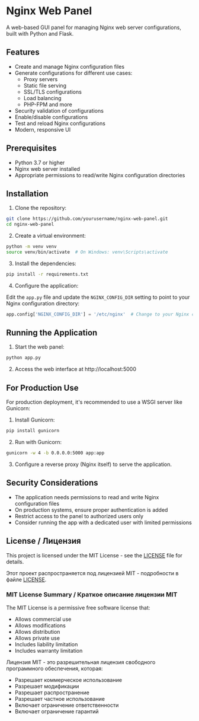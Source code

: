 # Nginx Web Panel

A web-based GUI panel for managing Nginx web server configurations, built with Python and Flask.

## Features

- Create and manage Nginx configuration files
- Generate configurations for different use cases:
  - Proxy servers
  - Static file serving
  - SSL/TLS configurations
  - Load balancing
  - PHP-FPM and more
- Security validation of configurations
- Enable/disable configurations
- Test and reload Nginx configurations
- Modern, responsive UI

## Prerequisites

- Python 3.7 or higher
- Nginx web server installed
- Appropriate permissions to read/write Nginx configuration directories

## Installation

1. Clone the repository:

```bash
git clone https://github.com/yourusername/nginx-web-panel.git
cd nginx-web-panel
```

2. Create a virtual environment:

```bash
python -m venv venv
source venv/bin/activate  # On Windows: venv\Scripts\activate
```

3. Install the dependencies:

```bash
pip install -r requirements.txt
```

4. Configure the application:

Edit the `app.py` file and update the `NGINX_CONFIG_DIR` setting to point to your Nginx configuration directory:

```python
app.config['NGINX_CONFIG_DIR'] = '/etc/nginx'  # Change to your Nginx config path
```

## Running the Application

1. Start the web panel:

```bash
python app.py
```

2. Access the web interface at http://localhost:5000

## For Production Use

For production deployment, it's recommended to use a WSGI server like Gunicorn:

1. Install Gunicorn:

```bash
pip install gunicorn
```

2. Run with Gunicorn:

```bash
gunicorn -w 4 -b 0.0.0.0:5000 app:app
```

3. Configure a reverse proxy (Nginx itself) to serve the application.

## Security Considerations

- The application needs permissions to read and write Nginx configuration files
- On production systems, ensure proper authentication is added
- Restrict access to the panel to authorized users only
- Consider running the app with a dedicated user with limited permissions

## License / Лицензия

This project is licensed under the MIT License - see the [LICENSE](LICENSE) file for details.

Этот проект распространяется под лицензией MIT - подробности в файле [LICENSE](LICENSE).

### MIT License Summary / Краткое описание лицензии MIT

The MIT License is a permissive free software license that:
- Allows commercial use
- Allows modifications
- Allows distribution
- Allows private use
- Includes liability limitation
- Includes warranty limitation

Лицензия MIT - это разрешительная лицензия свободного программного обеспечения, которая:
- Разрешает коммерческое использование
- Разрешает модификации
- Разрешает распространение
- Разрешает частное использование
- Включает ограничение ответственности
- Включает ограничение гарантий 